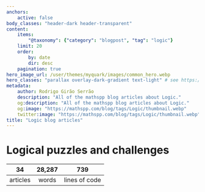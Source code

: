 ```yaml
---
anchors:
    active: false
body_classes: "header-dark header-transparent"
content:
    items:
        "@taxonomy": {"category": "blogpost", "tag": "logic"}
    limit: 20
    order:
        by: date
        dir: desc
    pagination: true
hero_image_url: /user/themes/myquark/images/common_hero.webp
hero_classes: "parallax overlay-dark-gradient text-light" # see https://demo.getgrav.org/blog-skeleton/blog/hero-classes
metadata:
    author: Rodrigo Girão Serrão
    description: "All of the mathspp blog articles about Logic."
    og:description: "All of the mathspp blog articles about Logic."
    og:image: "https://mathspp.com/blog/tags/Logic/thumbnail.webp"
    twitter:image: "https://mathspp.com/blog/tags/Logic/thumbnail.webp"
title: "Logic blog articles"
---
```



# Logical puzzles and challenges


<table class="stats-table">
    <thead>
        <tr>
            <th style="text-align: center;">34</th>
            <th style="text-align: center;">28,287</th>
            <th style="text-align: center;">739</th>
        </tr>
    </thead>
    <tbody>
        <tr>
            <td style="text-align: center;">articles</td>
            <td style="text-align: center;">words</td>
            <td style="text-align: center;">lines of code</td>
        </tr>
    </tbody>
</table>